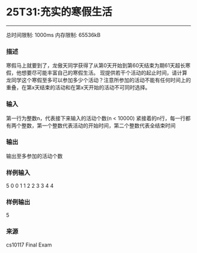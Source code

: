 # 25T31:充实的寒假生活
------

总时间限制: 1000ms 内存限制: 65536kB

### 描述

寒假马上就要到了，龙傲天同学获得了从第0天开始到第60天结束为期61天超长寒假，他想要尽可能丰富自己的寒假生活。
现提供若干个活动的起止时间，请计算龙同学这个寒假至多可以参加多少个活动？注意所参加的活动不能有任何时间上的重叠，在第x天结束的活动和在第x天开始的活动不可同时选择。

### 输入

第一行为整数n，代表接下来输入的活动个数(n < 10000)
紧接着的n行，每一行都有两个整数，第一个整数代表活动的开始时间，第二个整数代表全结束时间

### 输出

输出至多参加的活动个数
<br>

### 样例输入

5
0 0
1 1
2 2
3 3
4 4

### 样例输出

5

### 来源

cs10117 Final Exam